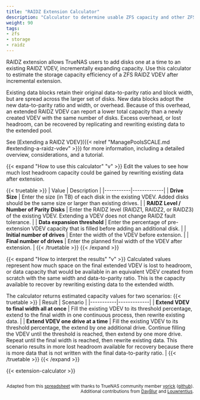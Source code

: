 ```yaml
---
title: "RAIDZ Extension Calculator"
description: "Calculator to determine usable ZFS capacity and other ZFS pool metrics, and to compare storage pool layouts."
weight: 90
tags:
- zfs
- storage
- raidz
---
```


RAIDZ extension allows TrueNAS users to add disks one at a time to an existing RAIDZ VDEV, incrementally expanding capacity.
Use this calculator to estimate the storage capacity efficiency of a ZFS RAIDZ VDEV after incremental extension.

Existing data blocks retain their original data-to-parity ratio and block width, but are spread across the larger set of disks.
New data blocks adopt the new data-to-parity ratio and width, or overhead.
Because of this overhead, an extended RAIDZ VDEV can report a lower total capacity than a newly created VDEV with the same number of disks.
Excess overhead, or lost headroom, can be recovered by replicating and rewriting existing data to the extended pool.

See [Extending a RAIDZ VDEV]({{< relref "ManagePoolsSCALE.md #extending-a-raidz-vdev" >}}) for more information, including a detailed overview, considerations, and a tutorial.

{{< expand "How to use this calculator" "v" >}}
Edit the values to see how much lost headroom capacity could be gained by rewriting existing data after extension.

{{< truetable >}}
| Value | Description |
|-----------|-------------|
| **Drive Size** | Enter the size (in TB) of each disk in the existing VDEV. Added disks should be the same size or larger than existing drives. |
| **RAIDZ Level / Number of Parity Disks** | Enter the RAIDZ level (RAIDZ1, RAIDZ2, or RAIDZ3) of the existing VDEV. Extending a VDEV does not change RAIDZ fault tolerance. |
| **Data expansion threshold** | Enter the percentage of pre-extension VDEV capacity that is filled before adding an additional disk. |
| **Initial number of drives** | Enter the width of the VDEV before extension. |
| **Final number of drives** | Enter the planned final width of the VDEV after extension. |
{{< /truetable >}}
{{< /expand >}}

{{< expand "How to interpret the results" "v" >}}
Calculated values represent how much space on the final extended VDEV is lost to headroom, or data capacity that would be available in an equivalent VDEV created from scratch with the same width and data-to-parity ratio.
This is the capacity available to recover by rewriting existing data to the extended width.

The calculator returns estimated capacity values for two scenarios:
{{< truetable >}}
| Result | Scenario |
|-----------|-------------|
| **Extend VDEV to final width all at once** | Fill the existing VDEV to its threshold percentage, extend to the final width in one continuous process, then rewrite existing data. |
| **Extend VDEV one drive at a time** | Fill the existing VDEV to its threshold percentage, the extend by one additional drive. Continue filling the VDEV until the threshold is reached, then extend by one more drive. Repeat until the final width is reached, then rewrite existing data. This scenario results in more lost headroom available for recovery because there is more data that is not written with the final data-to-parity ratio. |
{{< /truetable >}}
{{< /expand >}}

{{< extension-calculator >}}

<div style="text-align: right; font-size: smaller; padding-top: 1em;">
    Adapted from this <a href="https://docs.google.com/spreadsheets/d/1qiDPfLN-K88FMHMxcgtkxswY5Wtu7h9tBAOgJfnO7VE/edit?usp=sharing">spreadsheet</a> with thanks to TrueNAS community member <a href="https://forums.truenas.com/u/yorick/summary">yorick</a> (<a href="https://github.com/yorickdowne">github</a>). <br> Additional contributions from <a href="https://www.truenas.com/community/threads/raidz-expansion-its-happening-someday.58575/page-11#post-649581">DayBlur</a> and <a href="https://github.com/louwrentius">Louwrentius</a>.
</div>
